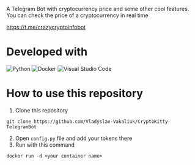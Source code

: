 A Telegram Bot with cryptocurrency price and some other cool features.
You can check the price of a cryptocurrency in real time

https://t.me/crazycryptoinfobot

# Developed with
![Python](https://img.shields.io/badge/python-3670A0?style=for-the-badge&logo=python&logoColor=ffdd54)
![Docker](https://img.shields.io/badge/docker-%230db7ed.svg?style=for-the-badge&logo=docker&logoColor=white)
![Visual Studio Code](https://img.shields.io/badge/Visual%20Studio%20Code-0078d7.svg?style=for-the-badge&logo=visual-studio-code&logoColor=white)


# How to use this repository
1. Clone this repository
```
git clone https://github.com/Vladyslav-Vakaliuk/CryptoKitty-TelegramBot
```
2. Open `config.py` file and add your tokens there 
3. Run with this command
```
docker run -d <your container name>
```



